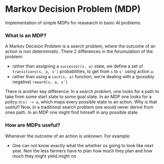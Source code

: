 # Markov Decision Problem (MDP)

Implementation of simple MDPs for reasearch in basic AI problems.

### What is an MDP?
A Markov Decision Problem is a search problem, where the outcome of an action is non deterministic.
There 2 differences in the forumulation of the problem:
- rather than assigning a `successor(s, a)` state, we define a set of `transitions(s, a, s')` probabilities, to get from `s` to `s'` using action `a`.
- rather than using a `cost(s, a)` function, we're dealing with a (possibly negative) `reward(s, a, s')`

There is another key difference:
In a search problem, one looks for a path to take from some start state to some goal state.
In an MDP one looks for a policy `π(s) -> a`, which maps every possible state to an action. Why is that useful? Now, in a traditional search problem one would never derive from ones path. In an MDP one might find himself in any possible state.

### How are MDPs useful?
Whenever the outcome of an action is unknown.
For example:
- One can not know exactly what the whether os going to look like next year. Non the less farmers have to plan how much they plan and how much they might yield.might no
